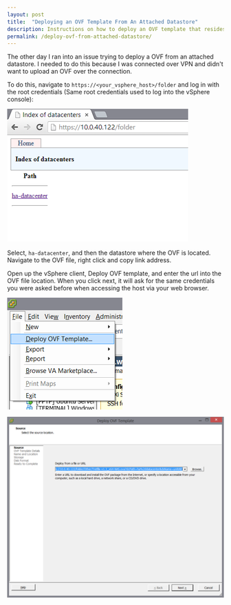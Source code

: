 ```yaml
---
layout: post
title:  "Deploying an OVF Template From An Attached Datastore"
description: Instructions on how to deploy an OVF template that resides on an attached datastore
permalink: /deploy-ovf-from-attached-datastore/
---
```


The other day I ran into an issue trying to deploy a OVF from an attached datastore. I needed to do this because I was connected over VPN and didn't want to upload an OVF over the connection.

To do this, navigate to `https://<your_vsphere_host>/folder` and log in with the root credentials (Same root credentials used to log into the vSphere console):

<!--excerpt_separator-->

![OVF1](/assets/images/posts/2014-03-10-ovf1.png)

Select, `ha-datacenter`, and then the datastore where the OVF is located.  Navigate to the OVF file, right click and copy link address.

Open up the vSphere client, Deploy OVF template, and enter the url into the OVF file location.  When you click next, it will ask for the same credentials you were asked before when accessing the host via your web browser.

![OVF2](/assets/images/posts/2014-03-10-ovf2.png)

![OVF3](/assets/images/posts/2014-03-10-ovf3.png)
